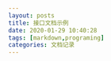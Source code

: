 ```yaml
---
layout: posts
title: 接口文档示例
date: 2020-01-29 10:40:28
tags: [markdown,programing]
categories: 文档记录
---
```


